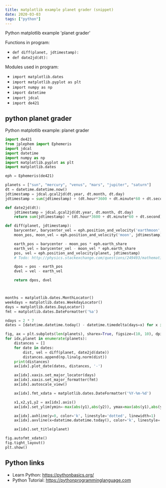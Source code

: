 ```yaml
---
title: matplotlib example planet grader (snippet)
date: 2020-03-03
tags: ["python"]
---
```

Python matplotlib example 'planet grader'

Functions in program: 
* `def diff(planet, jdtimestamp):`
* `def date2jd(dt):`

Modules used in program: 
* `import matplotlib.dates`
* `import matplotlib.pyplot as plt`
* `import numpy as np`
* `import datetime`
* `import jdcal`
* `import de421`

## python planet grader

Python matplotlib example: planet grader

```python
import de421
from jplephem import Ephemeris
import jdcal
import datetime
import numpy as np
import matplotlib.pyplot as plt
import matplotlib.dates

eph = Ephemeris(de421)

planets = ["sun", "mercury", "venus", "mars", "jupiter", "saturn"]
dt = datetime.datetime.now()
jdtimestamp = jdcal.gcal2jd(dt.year, dt.month, dt.day)
jdtimestamp = sum(jdtimestamp) + (dt.hour*3600 + dt.minute*60 + dt.second) / (24*3600)

def date2jd(dt):
    jdtimestamp = jdcal.gcal2jd(dt.year, dt.month, dt.day)
    return sum(jdtimestamp) + (dt.hour*3600 + dt.minute*60 + dt.second) / (24*3600)

def diff(planet, jdtimestamp):
    barycenter, barycenter_vel = eph.position_and_velocity('earthmoon', jdtimestamp)
    moon_pos, moon_vel = eph.position_and_velocity('moon', jdtimestamp)

    earth_pos = barycenter - moon_pos * eph.earth_share
    earth_vel = barycenter_vel - moon_vel * eph.earth_share
    pos, vel = eph.position_and_velocity(planet, jdtimestamp)
    # Todo: http://physics.stackexchange.com/questions/249493/mathematically-calculate-if-a-planet-is-in-retrograde

    dpos = pos - earth_pos
    dvel = vel - earth_vel

    return dpos, dvel



months = matplotlib.dates.MonthLocator()
weekdays = matplotlib.dates.WeekdayLocator()
days = matplotlib.dates.DayLocator()
fmt = matplotlib.dates.DateFormatter('%a')

ndays = 2 * 7
dates = [datetime.datetime.today() - datetime.timedelta(days=x) for x in range(ndays, -ndays, -1)]

fig, ax = plt.subplots(len(planets), sharex=True, figsize=(10, 10), dpi=100)
for idx,planet in enumerate(planets):
    distances = []
    for date in dates:
        dist, vel = diff(planet, date2jd(date))
        distances.append(np.linalg.norm(dist))
    print(distances)
    ax[idx].plot_date(dates, distances, '-')

    ax[idx].xaxis.set_major_locator(days)
    ax[idx].xaxis.set_major_formatter(fmt)
    ax[idx].autoscale_view()

    ax[idx].fmt_xdata = matplotlib.dates.DateFormatter('%Y-%m-%d')

    x1,x2,y1,y2 = ax[idx].axis()
    ax[idx].set_ylim(ymin=-max(abs(y1),abs(y2)), ymax=max(abs(y1),abs(y2)))

    ax[idx].axhline(y=0, color='k', linestyle='dotted', linewidth=1)
    ax[idx].axvline(x=datetime.datetime.today(), color='k', linestyle='dotted', linewidth=1)

    ax[idx].set_title(planet)

fig.autofmt_xdate()
fig.tight_layout()
plt.show()


```

## Python links

- Learn Python: https://pythonbasics.org/
- Python Tutorial: https://pythonprogramminglanguage.com
